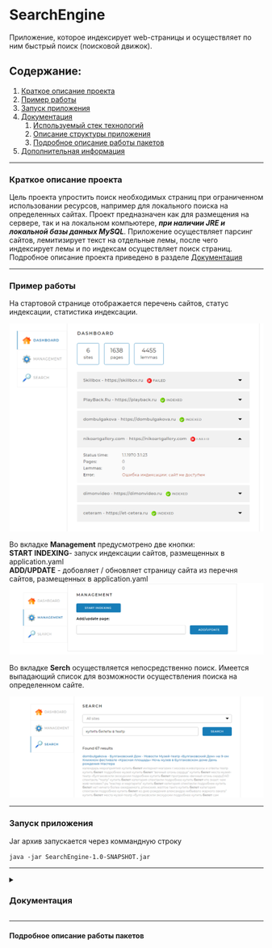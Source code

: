 # SearchEngine
Приложение, которое индексирует web-страницы и осуществляет по ним быстрый поиск (поисковой движок). 
## Содержание:
 1. [Краткое описание проекта](#Description)
 2. [Пример работы](#Example)
 3. [Запуск приложения](#Setup)
 4. [Документация](#Documentation)
    1. [Используемый стек технологий](#Steck)
    2. [Описание структуры приложения](#Application-structure)
    3. [Подробное описание работы пакетов](#Description-Package)
 5. [Дополнительная информация](#Additional-information)
***
<a name="Description"></a>
### Краткое описание проекта 
Цель проекта упростить поиск необходимых страниц при ограниченном использовании ресурсов, например для локального поиска на определенных сайтах. 
Проект предназначен как для размещения на сервере, так и на локальном компьютере, ***при наличии JRE и локальной базы данных MySQL***.
Приложение осуществляет парсинг сайтов, лемитизирует текст на отдельные лемы, после чего индексирует лемы и по индексам осуществляет поиск страниц. 
Подробное описание проекта приведено в разделе [Документация](#Documentation)
***
<a name="Example"></a>
### Пример работы 
На стартовой странице отображается перечень сайтов, статус индексации, статистика индексации.

![start screen.png](/AssetsForReadMe/start%20screen.png)

Во вкладке **Management** предусмотрено две кнопки:<br>
**START INDEXING**- запуск индексации сайтов, размещенных в application.yaml<br>
**ADD/UPDATE** - добовляет / обновляет страницу сайта из перечня сайтов, размещенных в application.yaml
![Management](/AssetsForReadMe/Management.png)

Во вкладке **Serch** осуществляется непосредственно поиск. Имеется выпадающий список для возможности осуществления поиска на определенном сайте. 

![Serch](AssetsForReadMe/Search.png)
***
<a name="Setup"></a>
### Запуск приложения 
Jar архив запускается через коммандную строку 
```
java -jar SearchEngine-1.0-SNAPSHOT.jar
```

***
<a name="Documentation"></a>
<details>
<summary>
 
### Документация
<a name="Steck"></a>
</summary>

<details>
<summary>
 
#### Используемый стек технологий
</summary>
- Java 17<br>
- Spring Boot (v2.7.1)<br>
- Spring MVC<br>
- Spring Data<br>
- Lombok<br>
- MySql<br>
- Jsoup<br>
- Maven<br>
</details>
<details>
<summary>
 
#### Описание структуры приложения
</summary>

````
+- searchEngine
  +- src
  |      +- main
  |      |     +- java
  |      |       +- searchengine
  |      |         +- config
  |      |         |   +- MvcConfig.java
  |      |         |   +- Site.java
  |      |         |   +- SitesList.java
  |      |         +- controllers
  |      |         |   +- ApiController.java
  |      |         |   +- DefaultController.java
  |      |         +- dto
  |      |         |   +- searchModel
  |      |         |   |   +- DtoSearchPageInfo.java
  |      |         |   |   +- ResultSearch.java
  |      |         |   +- statistics
  |      |         |   |   +- DetailedStatisticsItem.java
  |      |         |   |   +- StatisticsData.java
  |      |         |   |   +- StatisticsResponse.java
  |      |         |   |   +- TotalStatistics.java
  |      |         |   +- StatusRequest.java
  |      |         +- model
  |      |         |   +- Index.java
  |      |         |   +- IndexingStatus.java
  |      |         |   +- Lemma.java
  |      |         |   +- Page.java
  |      |         |   +- Site.java
  |      |         +- repository
  |      |         |   +- IndexRepository.java
  |      |         |   +- LemmaRepository.java
  |      |         |   +- PageRepository.java
  |      |         |   +- SiteRepository.java
  |      |         +- services
  |      |         |   +- IndexingService.java
  |      |         |   +- IndexingServiceImpl.java
  |      |         |   +- StatisticsService.java
  |      |         |   +- StatisticsServiceImpl.java
  |      |         +- utility
  |      |         |   +- ApiExceptionHandler.java
  |      |         |   +- LemmaСonverter.java
  |      |         |   +- RequestResponseLoggerInterceptor.java
  |      |         |   +- SiteIndexing.java
  |      |         +- Application.java
  |      |         +- CommandLineRunnerImpl.java
  |      +- resources
  |          +- static/assets
  |          |   +- css
  |          |   +- fonts/Montserrat
  |          |   +- img/icons
  |          |   +- js
  |          |   +- plg
  |          +- templates
  |          |   +- index.html
  |          +- application.yaml
  |          +- logback-spring.xml
  +- AssetsForReadMe
  +- README.md
  +- application.yaml
  +- pom.xml
````
</details>





</details>




***
#### Подробное описание работы пакетов 

